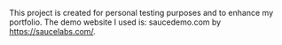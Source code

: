 This project is created for personal testing purposes and to enhance my portfolio. The demo website I used is: saucedemo.com by https://saucelabs.com/.

